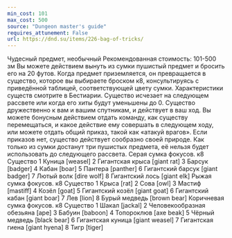 ```yaml
---
min_cost: 101
max_cost: 500
source: "Dungeon master's guide"
requires_attunement: False
url: https://dnd.su/items/226-bag-of-tricks/
---
```


Чудесный предмет, необычный
Рекомендованная стоимость: 101-500 зм
Вы можете действием вынуть из сумки пушистый предмет и бросить его на 20 футов. Когда предмет приземляется, он превращается в существо, которое вы выбираете броском к8, консультируясь с приведённой таблицей, соответствующей цвету сумки. Характеристики существ смотрите в Бестиарии. Существо исчезает на следующем рассвете или когда его хиты будут уменьшены до 0.
Существо дружественно к вам и вашим спутникам, и действует в ваш ход. Вы можете бонусным действием отдать команду, как существу перемещаться, и какое действие ему совершать в следующем ходу, или можете отдать общий приказ, такой как «атакуй врагов». Если приказов нет, существо действует сообразно своей природе.
Как только из сумки достанут три пушистых предмета, её нельзя будет использовать до следующего рассвета.
Серая сумка фокусов.
к8
Существо
1
Куница [weasel]
2
Гигантская крыса [giant rat]
3
Барсук [badger]
4
Кабан [boar]
5
Пантера [panther]
6
Гигантский барсук [giant badger]
7
Лютый волк [dire wolf]
8
Гигантский лось [giant elk]
Рыжая сумка фокусов.
к8
Существо
1
Крыса [rat]
2
Сова [owl]
3
Мастиф [mastiff]
4
Козёл [goat]
5
Гигантский козёл [giant goat]
6
Гигантский кабан [giant boar]
7
Лев [lion]
8
Бурый медведь [brown bear]
Коричневая сумка фокусов.
к8
Существо
1
Шакал [jaсkal]
2
Человекообразная обезьяна [ape]
3
Бабуин [baboon]
4
Топороклюв [axe beak]
5
Чёрный медведь [black bear]
6
Гигантская куница [giant weasel]
7
Гигантская гиена [giant hyena]
8
Тигр [tiger]